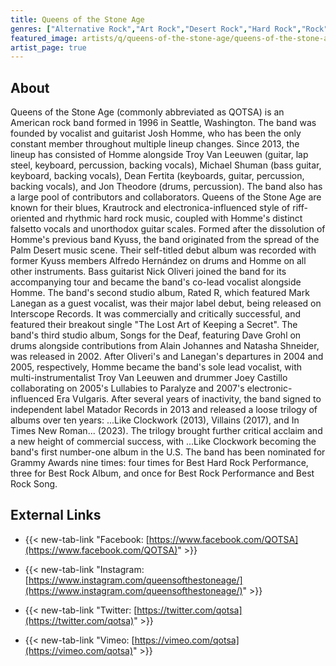 ```yaml
---
title: Queens of the Stone Age
genres: ["Alternative Rock","Art Rock","Desert Rock","Hard Rock","Rock","Stoner Rock","Garage Rock Revival"]
featured_image: artists/q/queens-of-the-stone-age/queens-of-the-stone-age.jpg
artist_page: true
---
```

## About

Queens of the Stone Age (commonly abbreviated as QOTSA) is an American rock band formed in 1996 in Seattle, Washington. The band was founded by vocalist and guitarist Josh Homme, who has been the only constant member throughout multiple lineup changes. Since 2013, the lineup has consisted of Homme alongside Troy Van Leeuwen (guitar, lap steel, keyboard, percussion, backing vocals), Michael Shuman (bass guitar, keyboard, backing vocals), Dean Fertita (keyboards, guitar, percussion, backing vocals), and Jon Theodore (drums, percussion). The band also has a large pool of contributors and collaborators. Queens of the Stone Age are known for their blues, Krautrock and electronica-influenced style of riff-oriented and rhythmic hard rock music, coupled with Homme's distinct falsetto vocals and unorthodox guitar scales.
Formed after the dissolution of Homme's previous band Kyuss, the band originated from the spread of the Palm Desert music scene. Their self-titled debut album was recorded with former Kyuss members Alfredo Hernández on drums and Homme on all other instruments. Bass guitarist Nick Oliveri joined the band for its accompanying tour and became the band's co-lead vocalist alongside Homme. The band's second studio album, Rated R, which featured Mark Lanegan as a guest vocalist, was their major label debut, being released on Interscope Records. It was commercially and critically successful, and featured their breakout single "The Lost Art of Keeping a Secret". The band's third studio album, Songs for the Deaf, featuring Dave Grohl on drums alongside contributions from Alain Johannes and Natasha Shneider, was released in 2002.
After Oliveri's and Lanegan's departures in 2004 and 2005, respectively, Homme became the band's sole lead vocalist, with multi-instrumentalist Troy Van Leeuwen and drummer Joey Castillo collaborating on 2005's Lullabies to Paralyze and 2007's electronic-influenced Era Vulgaris. After several years of inactivity, the band signed to independent label Matador Records in 2013 and released a loose trilogy of albums over ten years: ...Like Clockwork (2013), Villains (2017), and In Times New Roman... (2023). The trilogy brought further critical acclaim and a new height of commercial success, with ...Like Clockwork becoming the band's first number-one album in the U.S.
The band has been nominated for Grammy Awards nine times: four times for Best Hard Rock Performance, three for Best Rock Album, and once for Best Rock Performance and Best Rock Song.



## External Links

- {{< new-tab-link "Facebook: [https://www.facebook.com/QOTSA](https://www.facebook.com/QOTSA)" >}}

- {{< new-tab-link "Instagram: [https://www.instagram.com/queensofthestoneage/](https://www.instagram.com/queensofthestoneage/)" >}}

- {{< new-tab-link "Twitter: [https://twitter.com/qotsa](https://twitter.com/qotsa)" >}}

- {{< new-tab-link "Vimeo: [https://vimeo.com/qotsa](https://vimeo.com/qotsa)" >}}

